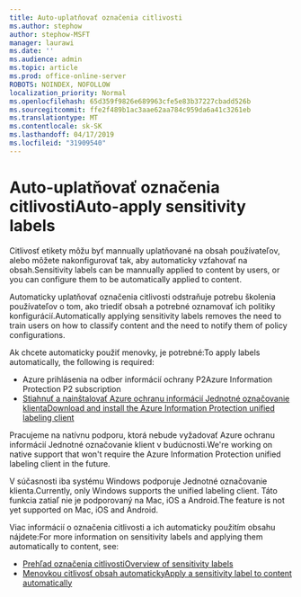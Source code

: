 ```yaml
---
title: Auto-uplatňovať označenia citlivosti
ms.author: stephow
author: stephow-MSFT
manager: laurawi
ms.date: ''
ms.audience: admin
ms.topic: article
ms.prod: office-online-server
ROBOTS: NOINDEX, NOFOLLOW
localization_priority: Normal
ms.openlocfilehash: 65d359f9826e689963cfe5e83b37227cbadd526b
ms.sourcegitcommit: ffe2f489b1ac3aae62aa784c959da6a41c3261eb
ms.translationtype: MT
ms.contentlocale: sk-SK
ms.lasthandoff: 04/17/2019
ms.locfileid: "31909540"
---
```

# <a name="auto-apply-sensitivity-labels"></a><span data-ttu-id="0bf33-102">Auto-uplatňovať označenia citlivosti</span><span class="sxs-lookup"><span data-stu-id="0bf33-102">Auto-apply sensitivity labels</span></span>

<span data-ttu-id="0bf33-103">Citlivosť etikety môžu byť mannually uplatňované na obsah používateľov, alebo môžete nakonfigurovať tak, aby automaticky vzťahovať na obsah.</span><span class="sxs-lookup"><span data-stu-id="0bf33-103">Sensitivity labels can be mannually applied to content by users, or you can configure them to be automatically applied to content.</span></span>

<span data-ttu-id="0bf33-104">Automaticky uplatňovať označenia citlivosti odstraňuje potrebu školenia používateľov o tom, ako triediť obsah a potrebné oznamovať ich politiky konfigurácií.</span><span class="sxs-lookup"><span data-stu-id="0bf33-104">Automatically applying sensitivity labels removes the need to train users on how to classify content and the need to notify them of policy configurations.</span></span>

<span data-ttu-id="0bf33-105">Ak chcete automaticky použiť menovky, je potrebné:</span><span class="sxs-lookup"><span data-stu-id="0bf33-105">To apply labels automatically, the following is required:</span></span>

- <span data-ttu-id="0bf33-106">Azure prihlásenia na odber informácií ochrany P2</span><span class="sxs-lookup"><span data-stu-id="0bf33-106">Azure Information Protection P2 subscription</span></span>
- [<span data-ttu-id="0bf33-107">Stiahnuť a nainštalovať Azure ochranu informácií Jednotné označovanie klienta</span><span class="sxs-lookup"><span data-stu-id="0bf33-107">Download and install the Azure Information Protection unified labeling client</span></span>](https://docs.microsoft.com/en-us/azure/information-protection/rms-client/install-unifiedlabelingclient-app)

<span data-ttu-id="0bf33-108">Pracujeme na natívnu podporu, ktorá nebude vyžadovať Azure ochranu informácií Jednotné označovanie klient v budúcnosti.</span><span class="sxs-lookup"><span data-stu-id="0bf33-108">We're working on native support that won't require the Azure Information Protection unified labeling client in the future.</span></span>

<span data-ttu-id="0bf33-109">V súčasnosti iba systému Windows podporuje Jednotné označovanie klienta.</span><span class="sxs-lookup"><span data-stu-id="0bf33-109">Currently, only Windows supports the unified labeling client.</span></span>  <span data-ttu-id="0bf33-110">Táto funkcia zatiaľ nie je podporovaný na Mac, iOS a Android.</span><span class="sxs-lookup"><span data-stu-id="0bf33-110">The feature is not yet supported on Mac, iOS and Android.</span></span>

<span data-ttu-id="0bf33-111">Viac informácií o označenia citlivosti a ich automaticky použitím obsahu nájdete:</span><span class="sxs-lookup"><span data-stu-id="0bf33-111">For more information on sensitivity labels and applying them automatically to content,  see:</span></span>

- [<span data-ttu-id="0bf33-112">Prehľad označenia citlivosti</span><span class="sxs-lookup"><span data-stu-id="0bf33-112">Overview of sensitivity labels</span></span>](https://docs.microsoft.com/en-us/office365/securitycompliance/sensitivity-labels)
- [<span data-ttu-id="0bf33-113">Menovkou citlivosť obsah automaticky</span><span class="sxs-lookup"><span data-stu-id="0bf33-113">Apply a sensitivity label to content automatically</span></span>](https://docs.microsoft.com/en-us/office365/securitycompliance/apply_sensitivity_label_automatically)